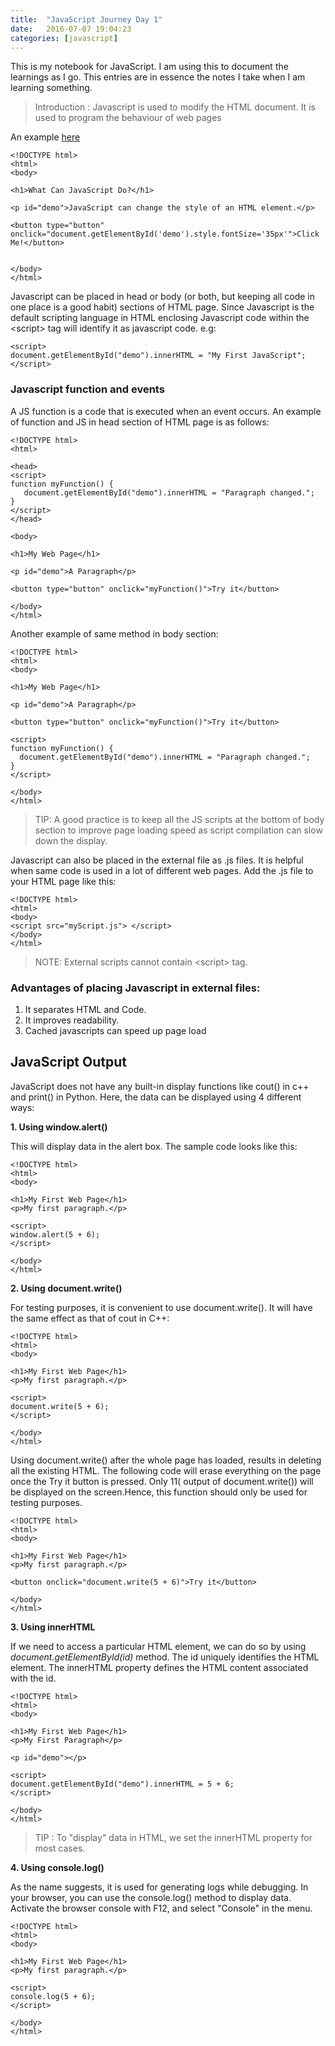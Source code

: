 ```yaml
---
title:  "JavaScript Journey Day 1"
date:   2016-07-07 19:04:23
categories: [javascript]
---
```


This is my notebook for JavaScript. I am using this to document the learnings as I go. This entries are in essence the notes I take when I am learning something.

>Introduction : Javascript is used to modify the HTML document. It is used to program the
>behaviour of web pages

An example [here](http://www.w3schools.com/js/tryit.asp?filename=tryjs_intro_style)

```
<!DOCTYPE html>
<html>
<body>

<h1>What Can JavaScript Do?</h1>

<p id="demo">JavaScript can change the style of an HTML element.</p>

<button type="button" onclick="document.getElementById('demo').style.fontSize='35px'">Click Me!</button>


</body>
</html>

```
Javascript can be placed in head or body (or both, but keeping all code in one place is a good habit) sections of HTML page.
Since Javascript is the default scripting language in HTML enclosing Javascript code within the
\<script> tag will identify it as javascript code. e.g:

```
<script>
document.getElementById("demo").innerHTML = "My First JavaScript";
</script>

```

### Javascript function and events

A JS function is a code that is executed when an event occurs.
An example of function and JS in head section of HTML page is as follows:

```
<!DOCTYPE html>
<html>

<head>
<script>
function myFunction() {
   document.getElementById("demo").innerHTML = "Paragraph changed.";
}
</script>
</head>

<body>

<h1>My Web Page</h1>

<p id="demo">A Paragraph</p>

<button type="button" onclick="myFunction()">Try it</button>

</body>
</html>
```

Another example of same method in body section:

```
<!DOCTYPE html>
<html>
<body>

<h1>My Web Page</h1>

<p id="demo">A Paragraph</p>

<button type="button" onclick="myFunction()">Try it</button>

<script>
function myFunction() {
  document.getElementById("demo").innerHTML = "Paragraph changed.";
}
</script>

</body>
</html>
```

> TIP: A good practice is to keep all the JS scripts at the bottom of body section to improve page loading speed
 as script compilation can slow down the display.

 Javascript can also be placed in the external file as .js files. It is helpful when same code is used in a lot of different
 web pages.
Add the .js file to your HTML page like this:

```
<!DOCTYPE html>
<html>
<body>
<script src="myScript.js"> </script>
</body>
</html>
```

>NOTE: External scripts cannot contain \<script> tag.

### Advantages of placing Javascript in external files:
1. It separates HTML and Code.
2. It improves readability.
3. Cached javascripts can speed up page load

## JavaScript Output

JavaScript does not have any built-in display functions like cout() in c++ and print() in Python. Here, the data can be displayed
using 4 different ways:

**1. Using window.alert()**

This will display data in the alert box. The sample code looks like this:

```
<!DOCTYPE html>
<html>
<body>

<h1>My First Web Page</h1>
<p>My first paragraph.</p>

<script>
window.alert(5 + 6);
</script>

</body>
</html>
```

**2. Using document.write()**

For testing purposes, it is convenient to use document.write(). It will have the same effect as that of cout in C++:

```
<!DOCTYPE html>
<html>
<body>

<h1>My First Web Page</h1>
<p>My first paragraph.</p>

<script>
document.write(5 + 6);
</script>

</body>
</html>
```

Using document.write() after the whole page has loaded, results in deleting all the existing HTML. The following code will erase everything on the page once the Try it button is pressed. Only 11( output of document.write()) will be displayed on the screen.Hence, this function should only be used for testing purposes.

```
<!DOCTYPE html>
<html>
<body>

<h1>My First Web Page</h1>
<p>My first paragraph.</p>

<button onclick="document.write(5 + 6)">Try it</button>

</body>
</html>
```

**3. Using innerHTML**

If we need to access a particular HTML element, we can do so by using *document.getElementById(id)* method. The id uniquely identifies the HTML element. The innerHTML property defines the HTML content associated with the id.

```
<!DOCTYPE html>
<html>
<body>

<h1>My First Web Page</h1>
<p>My First Paragraph</p>

<p id="demo"></p>

<script>
document.getElementById("demo").innerHTML = 5 + 6;
</script>

</body>
</html>
```

> TIP : To "display" data in HTML, we set the innerHTML property for most cases.

**4. Using console.log()**

As the name suggests, it is used for generating logs while debugging. In your browser, you can use the console.log() method to display data. Activate the browser console with F12, and select "Console" in the menu.

```
<!DOCTYPE html>
<html>
<body>

<h1>My First Web Page</h1>
<p>My first paragraph.</p>

<script>
console.log(5 + 6);
</script>

</body>
</html>
```
